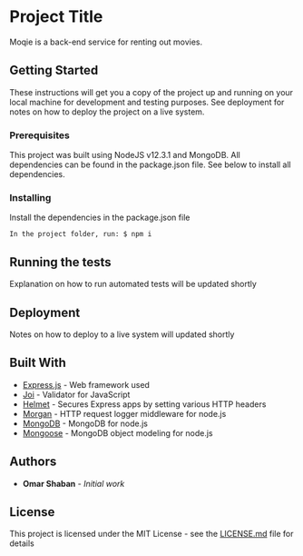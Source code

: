 # Project Title

Moqie is a back-end service for renting out movies.

## Getting Started

These instructions will get you a copy of the project up and running on your local machine for development and testing purposes. See deployment for notes on how to deploy the project on a live system.

### Prerequisites

This project was built using NodeJS v12.3.1 and MongoDB. All dependencies can be found in the package.json file. See below to install all dependencies.

### Installing

Install the dependencies in the package.json file

```
In the project folder, run: $ npm i
```

## Running the tests

Explanation on how to run automated tests will be updated shortly

## Deployment

Notes on how to deploy to a live system will updated shortly

## Built With

* [Express.js](https://expressjs.com/) - Web framework used
* [Joi](https://www.npmjs.com/package/@hapi/joi) - Validator for JavaScript
* [Helmet](https://helmetjs.github.io/) - Secures Express apps by setting various HTTP headers
* [Morgan](https://github.com/expressjs/morgan) - HTTP request logger middleware for node.js
* [MongoDB](https://mongodb.github.io/node-mongodb-native/) - MongoDB for node.js
* [Mongoose](https://mongoosejs.com/docs/index.html) - MongoDB object modeling for node.js

## Authors

* **Omar Shaban** - *Initial work* 

## License

This project is licensed under the MIT License - see the [LICENSE.md](LICENSE.md) file for details